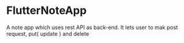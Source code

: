 # FlutterNoteApp
 A note app which uses rest API as back-end. It lets user to mak post request, put( update ) and delete
